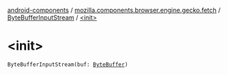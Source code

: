 [android-components](../../index.md) / [mozilla.components.browser.engine.gecko.fetch](../index.md) / [ByteBufferInputStream](index.md) / [&lt;init&gt;](./-init-.md)

# &lt;init&gt;

`ByteBufferInputStream(buf: `[`ByteBuffer`](https://developer.android.com/reference/java/nio/ByteBuffer.html)`)`